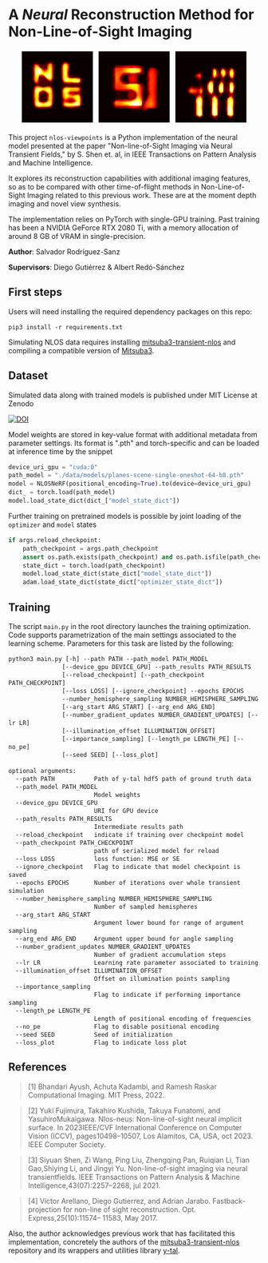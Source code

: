 # A *Neural* Reconstruction Method for Non-Line-of-Sight Imaging


  <div align="center">
      <img src=".img/nlosletters_64_nerf.png" alt="drawing" width=150 height=150/>
      <img src=".img/su_64_nerf.png" alt="drawing" width=150 height=150/>
      <img src=".img/usaf_64_nerf.png" alt="drawing" witdth=150 height=150/>
  </div>


This project `nlos-viewpoints` is a Python implementation of the neural model presented at the paper "Non-line-of-Sight Imaging via Neural Transient Fields," by S. Shen et. al,  in IEEE Transactions on Pattern Analysis and Machine Intelligence. 

It explores its reconstruction capabilities with additional imaging features, so as to be compared with other time-of-flight methods in Non-Line-of-Sight Imaging related to this previous work. These are at the moment depth imaging and novel view synthesis.

The implementation relies on PyTorch with single-GPU training. Past training has been a NVIDIA GeForce RTX 2080 Ti, with a memory allocation of around 8 GB of VRAM in single-precision.


**Author**: Salvador Rodríguez-Sanz

**Supervisors**: Diego Gutiérrez & Albert Redó-Sánchez


## First steps

Users will need installing the required dependency packages on this repo:

```
pip3 install -r requirements.txt
```

Simulating NLOS data requires installing [mitsuba3-transient-nlos](https://github.com/diegoroyo/mitsuba3-transient-nlos) and compiling a compatible version of [Mitsuba3](https://github.com/mitsuba-renderer/mitsuba3).


## Dataset

Simulated data along with trained models is published under MIT License at Zenodo

[![DOI](https://zenodo.org/badge/DOI/10.5281/zenodo.12522909.svg)](https://doi.org/10.5281/zenodo.12522909)

Model weights are stored in key-value format with additional metadata from parameter settings. Its format is ".pth" and torch-specific and can be loaded at inference time by the snippet

```python
device_uri_gpu = "cuda:0"
path_model = "./data/models/planes-scene-single-oneshot-64-b8.pth"
model = NLOSNeRF(positional_encoding=True).to(device=device_uri_gpu)
dict_ = torch.load(path_model)
model.load_state_dict(dict_["model_state_dict"])
```

Further training on pretrained models is possible by joint loading of the `optimizer` and `model` states

```python
if args.reload_checkpoint:
    path_checkpoint = args.path_checkpoint
    assert os.path.exists(path_checkpoint) and os.path.isfile(path_checkpoint), f"Path: {path} not from file"
    state_dict = torch.load(path_checkpoint)
    model.load_state_dict(state_dict["model_state_dict"])
    adam.load_state_dict(state_dict["optimizer_state_dict"])
```

## Training

The script `main.py` in the root directory launches the training optimization. Code supports parametrization of the main settings associated to the learning scheme. Parameters for this task are listed by the following:

```
python3 main.py [-h] --path PATH --path_model PATH_MODEL
               [--device_gpu DEVICE_GPU] --path_results PATH_RESULTS
               [--reload_checkpoint] [--path_checkpoint PATH_CHECKPOINT]
               [--loss LOSS] [--ignore_checkpoint] --epochs EPOCHS
               --number_hemisphere_sampling NUMBER_HEMISPHERE_SAMPLING
               [--arg_start ARG_START] [--arg_end ARG_END]
               [--number_gradient_updates NUMBER_GRADIENT_UPDATES] [--lr LR]
               [--illumination_offset ILLUMINATION_OFFSET]
               [--importance_sampling] [--length_pe LENGTH_PE] [--no_pe]
               [--seed SEED] [--loss_plot]

optional arguments:
  --path PATH           Path of y-tal hdf5 path of ground truth data
  --path_model PATH_MODEL
                        Model weights
  --device_gpu DEVICE_GPU
                        URI for GPU device
  --path_results PATH_RESULTS
                        Intermediate results path
  --reload_checkpoint   indicate if training over checkpoint model
  --path_checkpoint PATH_CHECKPOINT
                        path of serialized model for reload
  --loss LOSS           loss function: MSE or SE
  --ignore_checkpoint   Flag to indicate that model checkpoint is saved
  --epochs EPOCHS       Number of iterations over whole transient simulation
  --number_hemisphere_sampling NUMBER_HEMISPHERE_SAMPLING
                        Number of sampled hemispheres
  --arg_start ARG_START
                        Argument lower bound for range of argument sampling
  --arg_end ARG_END     Argument upper bound for angle sampling
  --number_gradient_updates NUMBER_GRADIENT_UPDATES
                        Number of gradient accumulation steps
  --lr LR               Learning rate parameter associated to training
  --illumination_offset ILLUMINATION_OFFSET
                        Offset on illumination points sampling
  --importance_sampling
                        Flag to indicate if performing importance sampling
  --length_pe LENGTH_PE
                        Length of positional encoding of frequencies
  --no_pe               Flag to disable positional encoding
  --seed SEED           Seed of initialization
  --loss_plot           Flag to indicate loss plot

```


## References

> [1] Bhandari Ayush, Achuta Kadambi, and Ramesh Raskar Computational Imaging. MIT Press, 2022.

> [2] Yuki Fujimura, Takahiro Kushida, Takuya Funatomi, and YasuhiroMukaigawa. Nlos-neus: Non-line-of-sight neural implicit surface. In
2023IEEE/CVF International Conference on Computer Vision (ICCV), pages10498–10507, Los Alamitos, CA, USA, oct 2023. IEEE Computer
Society.

> [3] Siyuan Shen, Zi Wang, Ping Liu, Zhengqing Pan, Ruiqian Li, Tian Gao,Shiying Li, and Jingyi Yu. Non-line-of-sight imaging via neural
transientfields. IEEE Transactions on Pattern Analysis & Machine Intelligence,43(07):2257–2268, jul 2021.

> [4] Victor Arellano, Diego Gutierrez, and Adrian Jarabo. Fastback-projection for non-line of sight reconstruction. Opt. Express,25(10):11574–
11583, May 2017.


Also, the author acknowledges previous work that has facilitated this implementation, concretely the authors of the [mitsuba3-transient-nlos](https://github.com/diegoroyo/mitsuba3-transient-nlos) repository and its wrappers and utilities library [y-tal](https://github.com/diegoroyo/tal/).